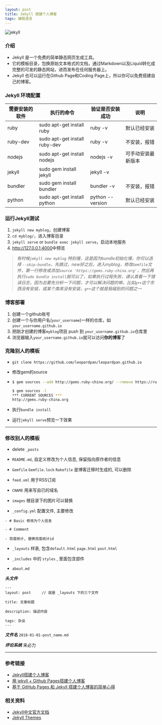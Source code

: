 ```yaml
---
layout: post
title: Jekyll 搭建个人博客
tags: 编程语言
---
```


![jekyll]({{site.baseurl}}/images/posts/jekyllpic.jpeg)

### **介绍**

- Jekyll 是一个免费的简单静态网页生成工具。
- 它的模板目录，包换原始文本格式的文档，通过Markdown以及Liquid转化成完整的可发的静态网站，进而发布在任何服务器上。
- Jekyll 也可以运行在Github Page和Coding Page上，所以你可以免费搭建自己的博客。

### **Jekyll 环境配置**

| 需要安装的软件 | 执行的命令                    | 验证是否安装成功 | 说明               |
| -------------- | ----------------------------- | ---------------- | ------------------ |
| ruby           | sudo apt-get install ruby     | ruby -v          | 默认已经安装       |
| ruby-dev       | sudo apt-get install ruby-dev | ruby -v          | 不安装，报错       |
| nodejs         | sudo apt-get install nodejs   | nodejs -v        | 可手动安装最新版本 |
| jekyll         | sudo gem install jekyll       | jekyll -v        |                    |
| bundler        | sudo gem install bundler      | bundler -v       | 不安装，报错       |
| python         | sudo apt-get install python   | python --version | 默认已经安装       |

### **运行Jekyll测试**

1. `jekyll new myblog`，创建博客
2. `cd myblog/`，进入博客目录
3. `jekyll serve`  or `bundle exec jekyll serve`，启动本地服务
4. <http://127.0.0.1:4000>中预览


> *有时候`jekyll new myblog` 特别慢，这是因为bundle初始化慢，你可以选择 `--skip-bundle`，先跳过，new好之后，进入myblog，修改`Gemfile`文件，第一行修改或添加`source 'https://gems.ruby-china.org'`，然后再执行`sudo bundle install`就可以了，如果执行过程失败，请认真看一下错误日志，因为总要先分析一下问题，才可以解决问题的嘛，比如`g++`这个东西没有安装，或某个类库没有安装，`g++`这个就是我碰到的问题之一*


### **博客部署**

1. 创建一个github账号
2. 创建一个与你用户名(`your_username`)一样的仓库，如`your_username.github.io`
3. 把刚才创建的博客`myblog`项目 push 到 `your_username.github.io`仓库里
4. 浏览器输入`your_username.github.io`就可以访问**你的博客**了



### **克隆别人的模板**

- `git clone https://github.com/leopardpan/leopardpan.github.io`

- 修改gem的source

- ```sh
  $ gem sources --add http://gems.ruby-china.org/ --remove https://rubygems.org/ 

  $ gem sources -l
  *** CURRENT SOURCES ***
  http://gems.ruby-china.org
  ```

- 执行`bundle install`

- 运行`jekyll serve`预览一下效果

---

### **修改别人的模板**

- delete `_posts`
- `README.md`, 自定义修改为个人信息, 保留指向原作者的信息
- `Gemfile` `Gemfile.lock` `Rakefile` 是博客迁移时生成的, 可以删除

- `feed.xml` 用于RSS订阅

- `CNAME` 用来写自已的域名

- `images` 根目录下的图片可以替换


- `_config.yml` 配置文件, 主要修改

```
- # Basic 修改为个人信息

- # Comment

- 百度统计, 替换百度统计id
```

- `_layouts` 样表, 包含`default.html` `page.html` `post.html` 

- `_includes` 中的 `styles` , 里面包含部件

- `about.md`

**_头文件_**

```
---
layout: post     // 就是 _layouts 下的三个文件

title: 文章标题

description: 描述内容

tags: 杂谈
---
```

**_文件名_** `2018-01-01-post_name.md`

**_评论系统_** 来必力

---



### **参考链接**

- [Jekyll搭建个人博客](http://baixin.io/2016/10/jekyll_tutorials1/)
- [用 jekyll + Github Pages搭建个人博客](http://blog.csdn.net/u013553529/article/details/54588010)
- [基于 GitHub Pages 和 Jekyll 搭建个人博客的简单心得](https://www.bilibili.com/video/av13994132/)




### **相关资料**

- [Jekyll中文官方文档](https://www.jekyll.com.cn/)
- [Jekyll Themes](http://jekyllthemes.org/)






